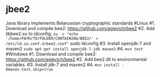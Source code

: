 # jbee2
Java library implements Belarussian cryptographic standards
#Linux
#1. Download and compile  bee2: https://github.com/agievich/bee2
#2. Add libbee2.so to ldconfig:
	```su -c "echo '/home/PATH/TO/FOLDER/CONTAINING/BEE2/' >  /etc/ld.so.conf.d/bee2.conf"```
	sudo ldconfig
#3. Install openjdk-7 and maven2 ```sudo apt-get install openjdk-7-jdk maven2```
#4. ```mvn test```
#Windows
#1. Download and compile  bee2: https://github.com/agievich/bee2
#2. Add bee2.dll to environmental variables.
#3. Install jdk-7 and maven2 
#4. ```mvn install -Dmaven.test.skip=true``` 
